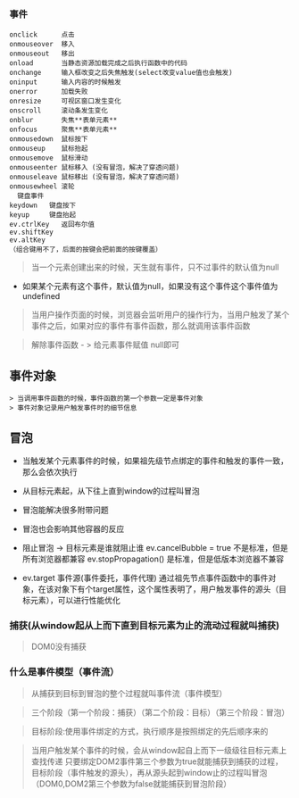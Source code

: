 ### 事件
```
onclick      点击
onmouseover  移入
onmouseout   移出
onload       当静态资源加载完成之后执行函数中的代码
onchange     输入框改变之后失焦触发(select改变value值也会触发)
oninput      输入内容的时候触发
onerror      加载失败
onresize     可视区窗口发生变化
onscroll     滚动条发生变化
onblur       失焦**表单元素**
onfocus      聚焦**表单元素**
onmousedown  鼠标按下
onmouseup    鼠标抬起
onmousemove  鼠标滑动
onmouseenter 鼠标移入 (没有冒泡，解决了穿透问题)
onmouseleave 鼠标移出 (没有冒泡，解决了穿透问题)
onmousewheel 滚轮
  键盘事件
keydown   键盘按下
keyup     键盘抬起
ev.ctrlKey   返回布尔值
ev.shiftKey
ev.altKey
（组合键用不了，后面的按键会把前面的按键覆盖）
``` 
> 当一个元素创建出来的时候，天生就有事件，只不过事件的默认值为null

+ 如果某个元素有这个事件，默认值为null，如果没有这个事件这个事件值为undefined

> 当用户操作页面的时候，浏览器会监听用户的操作行为，当用户触发了某个事件之后，如果对应的事件有事件函数，那么就调用该事件函数

> 解除事件函数 - > 给元素事件赋值 null即可

## 事件对象
    
    > 当调用事件函数的时候，事件函数的第一个参数一定是事件对象
    > 事件对象记录用户触发事件时的细节信息

## 冒泡
+ 当触发某个元素事件的时候，如果祖先级节点绑定的事件和触发的事件一致，那么会依次执行

+ 从目标元素起，从下往上直到window的过程叫冒泡
- 冒泡能解决很多附带问题
- 冒泡也会影响其他容器的反应

- 阻止冒泡 -> 目标元素是谁就阻止谁
    ev.cancelBubble = true  不是标准，但是所有浏览器都兼容
    ev.stopPropagation()   是标准，但是低版本浏览器不兼容
- ev.target  事件源(事件委托，事件代理)  通过祖先节点事件函数中的事件对象，在该对象下有个target属性，这个属性表明了，用户触发事件的源头（目标元素），可以进行性能优化

### 捕获(从window起从上而下直到目标元素为止的流动过程就叫捕获)
> DOM0没有捕获

### 什么是事件模型（事件流）

> 从捕获到目标到冒泡的整个过程就叫事件流（事件模型）

> 三个阶段（第一个阶段：捕获）（第二个阶段：目标）（第三个阶段：冒泡）

> 目标阶段:使用事件绑定的方式，执行顺序是按照绑定的先后顺序来的

> 当用户触发某个事件的时候，会从window起自上而下一级级往目标元素上查找传递
只要绑定DOM2事件第三个参数为true就能捕获到捕获的过程，目标阶段（事件触发的源头），再从源头起到window止的过程叫冒泡（DOM0,DOM2第三个参数为false就能捕获到冒泡阶段）

 